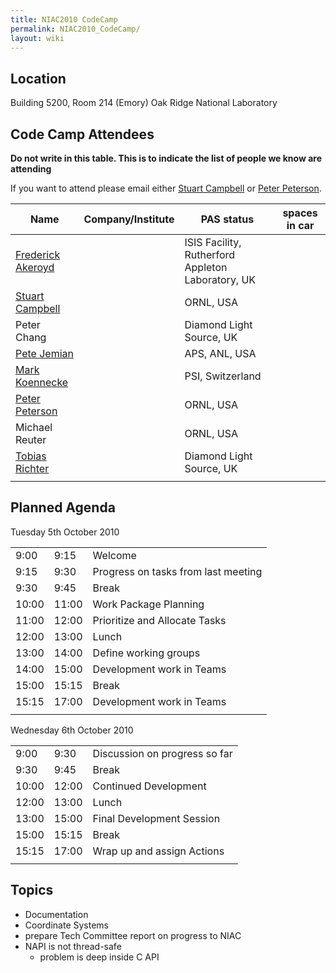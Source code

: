 ```yaml
---
title: NIAC2010 CodeCamp
permalink: NIAC2010_CodeCamp/
layout: wiki
---
```


Location
--------

Building 5200, Room 214 (Emory) Oak Ridge National Laboratory

Code Camp Attendees
-------------------

**Do not write in this table. This is to indicate the list of people we
know are attending**

If you want to attend please email either [Stuart
Campbell](User%3AStuart_Campbell "wikilink") or [Peter
Peterson](User%3APeter_Peterson "wikilink").

| Name                                                   | Company/Institute                                   | PAS status          | spaces in car |
|--------------------------------------------------------|-----------------------------------------------------|---------------------|---------------|
| [Frederick Akeroyd](User%3AFreddie_Akeroyd "wikilink") | | ISIS Facility, Rutherford Appleton Laboratory, UK | | awaiting approval |               |
| [Stuart Campbell](User%3AStuart_Campbell "wikilink")   | | ORNL, USA                                         | | approved          | 2             |
| Peter Chang                                            | | Diamond Light Source, UK                          | | awaiting approval |               |
| [Pete Jemian](User%3APete_Jemian "wikilink")           | | APS, ANL, USA                                     | | approved          |               |
| [Mark Koennecke](User%3AMark_Koennecke "wikilink")     | | PSI, Switzerland                                  | | awaiting approval |               |
| [Peter Peterson](User%3APeter_Peterson "wikilink")     | | ORNL, USA                                         | | approved          | 3             |
| Michael Reuter                                         | | ORNL, USA                                         | | approved          |               |
| [Tobias Richter](User%3ATobias_Richter "wikilink")     | | Diamond Light Source, UK                          | | approved          |               |
||

Planned Agenda
--------------

Tuesday 5th October 2010

|       |       |                                     |
|-------|-------|-------------------------------------|
| 9:00  | 9:15  | Welcome                             |
| 9:15  | 9:30  | Progress on tasks from last meeting |
| 9:30  | 9:45  | Break                               |
| 10:00 | 11:00 | Work Package Planning               |
| 11:00 | 12:00 | Prioritize and Allocate Tasks       |
| 12:00 | 13:00 | Lunch                               |
| 13:00 | 14:00 | Define working groups               |
| 14:00 | 15:00 | Development work in Teams           |
| 15:00 | 15:15 | Break                               |
| 15:15 | 17:00 | Development work in Teams           |
||

Wednesday 6th October 2010

|       |       |                               |
|-------|-------|-------------------------------|
| 9:00  | 9:30  | Discussion on progress so far |
| 9:30  | 9:45  | Break                         |
| 10:00 | 12:00 | Continued Development         |
| 12:00 | 13:00 | Lunch                         |
| 13:00 | 15:00 | Final Development Session     |
| 15:00 | 15:15 | Break                         |
| 15:15 | 17:00 | Wrap up and assign Actions    |
||

Topics
------

-   Documentation
-   Coordinate Systems
-   prepare Tech Committee report on progress to NIAC
-   NAPI is not thread-safe
    -   problem is deep inside C API

